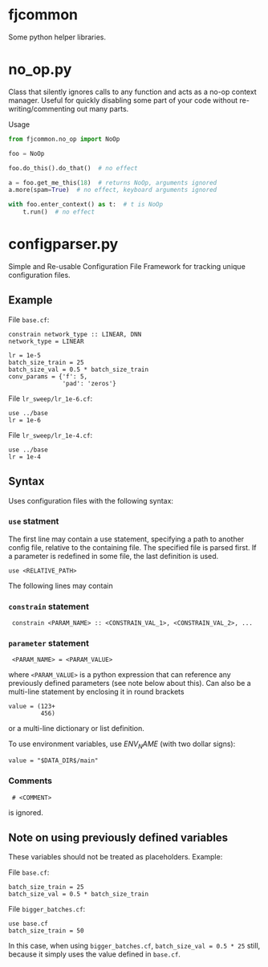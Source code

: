 # fjcommon

Some python helper libraries.

# no_op.py

Class that silently ignores calls to any function and acts as a no-op context manager. Useful for quickly disabling 
some part of your code without 
re-writing/commenting out many parts.

Usage

```python
from fjcommon.no_op import NoOp

foo = NoOp

foo.do_this().do_that()  # no effect

a = foo.get_me_this(18)  # returns NoOp, arguments ignored
a.more(spam=True)  # no effect, keyboard arguments ignored

with foo.enter_context() as t:  # t is NoOp
    t.run()  # no effect                                
```

# configparser.py

Simple and Re-usable Configuration File Framework for tracking unique configuration files.

## Example

File `base.cf`:
```
constrain network_type :: LINEAR, DNN
network_type = LINEAR

lr = 1e-5
batch_size_train = 25
batch_size_val = 0.5 * batch_size_train
conv_params = {'f': 5,
               'pad': 'zeros'}
```

File `lr_sweep/lr_1e-6.cf`:
```
use ../base
lr = 1e-6
```

File `lr_sweep/lr_1e-4.cf`:
```
use ../base
lr = 1e-4
```

## Syntax

Uses configuration files with the following syntax:

###   `use` statment
The first line may contain a use statement, specifying a path to another config file, relative to the containing
file. The specified file is parsed first. If a parameter is redefined in some file, the last definition is used.

```
use <RELATIVE_PATH>
```

The following lines may contain

###  `constrain` statement
```
 constrain <PARAM_NAME> :: <CONSTRAIN_VAL_1>, <CONSTRAIN_VAL_2>, ...
```

###  `parameter` statement
```
 <PARAM_NAME> = <PARAM_VALUE>
```
where `<PARAM_VALUE>` is a python expression that can reference any previously defined parameters (see note below about this). Can also be a multi-line statement by enclosing it in round brackets
```
value = (123+
         456)
```
or a multi-line dictionary or list definition.

To use environment variables, use $ENV_NAME$ (with two dollar signs):
```
value = "$DATA_DIR$/main"
```
        
###  Comments
```
 # <COMMENT>
```
is ignored.

## Note on using previously defined variables

These variables should not be treated as placeholders. Example:

File `base.cf`:
```
batch_size_train = 25
batch_size_val = 0.5 * batch_size_train
```
File `bigger_batches.cf`:
```
use base.cf
batch_size_train = 50
```
In this case, when using `bigger_batches.cf`, `batch_size_val = 0.5 * 25` still, because it simply uses the value defined
in `base.cf`.
